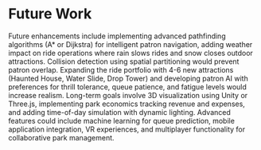 # Future Work

Future enhancements include implementing advanced pathfinding algorithms (A* or Dijkstra) for intelligent patron navigation, adding weather impact on ride operations where rain slows rides and snow closes outdoor attractions. Collision detection using spatial partitioning would prevent patron overlap. Expanding the ride portfolio with 4-6 new attractions (Haunted House, Water Slide, Drop Tower) and developing patron AI with preferences for thrill tolerance, queue patience, and fatigue levels would increase realism. Long-term goals involve 3D visualization using Unity or Three.js, implementing park economics tracking revenue and expenses, and adding time-of-day simulation with dynamic lighting. Advanced features could include machine learning for queue prediction, mobile application integration, VR experiences, and multiplayer functionality for collaborative park management.
